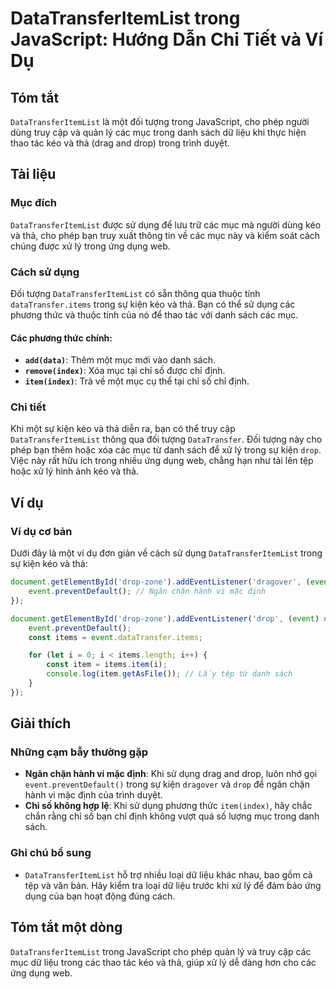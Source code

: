<!--
Meta Description: # DataTransferItemList trong JavaScript: Hướng Dẫn Chi Tiết và Ví Dụ ## Tóm tắt `DataTransferItemList` là một đối tượng trong JavaScript, cho phép ngư...
Meta Keywords: trong, mục, các, dụng, datatransferitemlist
-->

# DataTransferItemList trong JavaScript: Hướng Dẫn Chi Tiết và Ví Dụ

## Tóm tắt
`DataTransferItemList` là một đối tượng trong JavaScript, cho phép người dùng truy cập và quản lý các mục trong danh sách dữ liệu khi thực hiện thao tác kéo và thả (drag and drop) trong trình duyệt.

## Tài liệu
### Mục đích
`DataTransferItemList` được sử dụng để lưu trữ các mục mà người dùng kéo và thả, cho phép bạn truy xuất thông tin về các mục này và kiểm soát cách chúng được xử lý trong ứng dụng web.

### Cách sử dụng
Đối tượng `DataTransferItemList` có sẵn thông qua thuộc tính `dataTransfer.items` trong sự kiện kéo và thả. Bạn có thể sử dụng các phương thức và thuộc tính của nó để thao tác với danh sách các mục.

#### Các phương thức chính:
- **`add(data)`**: Thêm một mục mới vào danh sách.
- **`remove(index)`**: Xóa mục tại chỉ số được chỉ định.
- **`item(index)`**: Trả về một mục cụ thể tại chỉ số chỉ định.

### Chi tiết
Khi một sự kiện kéo và thả diễn ra, bạn có thể truy cập `DataTransferItemList` thông qua đối tượng `DataTransfer`. Đối tượng này cho phép bạn thêm hoặc xóa các mục từ danh sách để xử lý trong sự kiện `drop`. Việc này rất hữu ích trong nhiều ứng dụng web, chẳng hạn như tải lên tệp hoặc xử lý hình ảnh kéo và thả.

## Ví dụ
### Ví dụ cơ bản
Dưới đây là một ví dụ đơn giản về cách sử dụng `DataTransferItemList` trong sự kiện kéo và thả:

```javascript
document.getElementById('drop-zone').addEventListener('dragover', (event) => {
    event.preventDefault(); // Ngăn chặn hành vi mặc định
});

document.getElementById('drop-zone').addEventListener('drop', (event) => {
    event.preventDefault();
    const items = event.dataTransfer.items;

    for (let i = 0; i < items.length; i++) {
        const item = items.item(i);
        console.log(item.getAsFile()); // Lấy tệp từ danh sách
    }
});
```

## Giải thích
### Những cạm bẫy thường gặp
- **Ngăn chặn hành vi mặc định**: Khi sử dụng drag and drop, luôn nhớ gọi `event.preventDefault()` trong sự kiện `dragover` và `drop` để ngăn chặn hành vi mặc định của trình duyệt.
- **Chỉ số không hợp lệ**: Khi sử dụng phương thức `item(index)`, hãy chắc chắn rằng chỉ số bạn chỉ định không vượt quá số lượng mục trong danh sách.

### Ghi chú bổ sung
- `DataTransferItemList` hỗ trợ nhiều loại dữ liệu khác nhau, bao gồm cả tệp và văn bản. Hãy kiểm tra loại dữ liệu trước khi xử lý để đảm bảo ứng dụng của bạn hoạt động đúng cách.

## Tóm tắt một dòng
`DataTransferItemList` trong JavaScript cho phép quản lý và truy cập các mục dữ liệu trong các thao tác kéo và thả, giúp xử lý dễ dàng hơn cho các ứng dụng web.